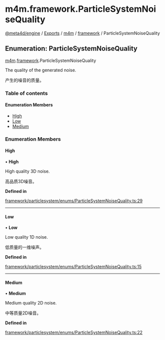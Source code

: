 # m4m.framework.ParticleSystemNoiseQuality

[@meta4d/engine](../) / [Exports](../modules/) / [m4m](../modules/m4m.md) / [framework](../modules/m4m.framework.md) / ParticleSystemNoiseQuality

## Enumeration: ParticleSystemNoiseQuality

[m4m](../modules/m4m.md).[framework](../modules/m4m.framework.md).ParticleSystemNoiseQuality

The quality of the generated noise.

产生的噪音的质量。

### Table of contents

#### Enumeration Members

* [High](m4m.framework.ParticleSystemNoiseQuality.md#high)
* [Low](m4m.framework.ParticleSystemNoiseQuality.md#low)
* [Medium](m4m.framework.ParticleSystemNoiseQuality.md#medium)

### Enumeration Members

#### High

• **High**

High quality 3D noise.

高品质3D噪音。

**Defined in**

[framework/particlesystem/enums/ParticleSystemNoiseQuality.ts:29](https://github.com/meta4d-me/meta4d-engine/blob/cf6bfe6/src/framework/particlesystem/enums/ParticleSystemNoiseQuality.ts#L29)

***

#### Low

• **Low**

Low quality 1D noise.

低质量的一维噪声。

**Defined in**

[framework/particlesystem/enums/ParticleSystemNoiseQuality.ts:15](https://github.com/meta4d-me/meta4d-engine/blob/cf6bfe6/src/framework/particlesystem/enums/ParticleSystemNoiseQuality.ts#L15)

***

#### Medium

• **Medium**

Medium quality 2D noise.

中等质量2D噪音。

**Defined in**

[framework/particlesystem/enums/ParticleSystemNoiseQuality.ts:22](https://github.com/meta4d-me/meta4d-engine/blob/cf6bfe6/src/framework/particlesystem/enums/ParticleSystemNoiseQuality.ts#L22)
